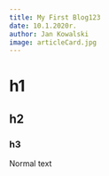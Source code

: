 ```yaml
---
title: My First Blog123
date: 10.1.2020r.
author: Jan Kowalski
image: articleCard.jpg
---
```


# h1

## h2

### h3

Normal text
